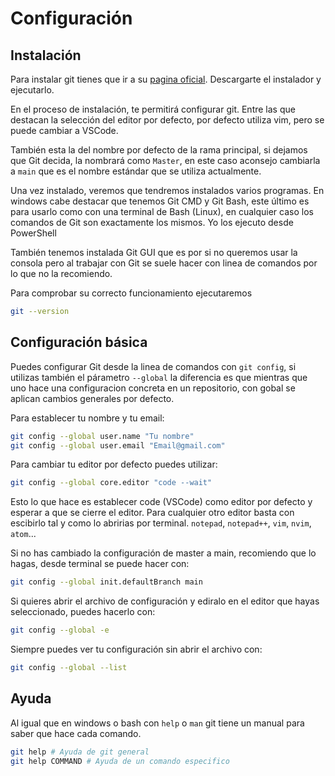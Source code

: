 # Configuración

## Instalación

Para instalar git tienes que ir a su [pagina oficial](https://git-scm.com/). Descargarte el instalador y ejecutarlo.

En el proceso de instalación, te permitirá configurar git. Entre las que destacan la selección del editor por defecto, por defecto utiliza vim, pero se puede cambiar a VSCode.

También esta la del nombre por defecto de la rama principal, si dejamos que Git decida, la nombrará como `Master`, en este caso aconsejo cambiarla a `main` que es el nombre estándar que se utiliza actualmente.

Una vez instalado, veremos que tendremos instalados varios programas. En windows cabe destacar que tenemos Git CMD y Git Bash, este último es para usarlo como con una terminal de Bash (Linux), en cualquier caso los comandos de Git son exactamente los mismos. Yo los ejecuto desde PowerShell

También tenemos instalada Git GUI que es por si no queremos usar la consola pero al trabajar con Git se suele hacer con linea de comandos por lo que no la recomiendo.

Para comprobar su correcto funcionamiento ejecutaremos

```bash
git --version
```

## Configuración básica

Puedes configurar Git desde la linea de comandos con `git config`, si utilizas también el párametro `--global` la diferencia es que mientras que uno hace una configuracion concreta en un repositorio, con gobal se aplican cambios generales por defecto.

Para establecer tu nombre y tu email:

```bash
git config --global user.name "Tu nombre"
git config --global user.email "Email@gmail.com"
```

Para cambiar tu editor por defecto puedes utilizar:

```bash
git config --global core.editor "code --wait"
```

Esto lo que hace es establecer code (VSCode) como editor por defecto y esperar a que se cierre el editor.
Para cualquier otro editor basta con escibirlo tal y como lo abririas por terminal. `notepad`, `notepad++`, `vim`, `nvim`, `atom`...

Si no has cambiado la configuración de master a main, recomiendo que lo hagas, desde terminal se puede hacer con:

```bash
git config --global init.defaultBranch main
```

Si quieres abrir el archivo de configuración y ediralo en el editor que hayas seleccionado, puedes hacerlo con:

```bash
git config --global -e
```

Siempre puedes ver tu configuración sin abrir el archivo con:

```bash
git config --global --list
```

## Ayuda

Al igual que en windows o bash con `help` o `man` git tiene un manual para saber que hace cada comando.

```bash
git help # Ayuda de git general
git help COMMAND # Ayuda de un comando especifico
```
